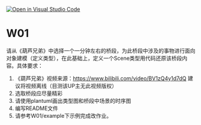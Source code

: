 [![Open in Visual Studio Code](https://classroom.github.com/assets/open-in-vscode-f059dc9a6f8d3a56e377f745f24479a46679e63a5d9fe6f495e02850cd0d8118.svg)](https://classroom.github.com/online_ide?assignment_repo_id=5681380&assignment_repo_type=AssignmentRepo)
# W01

请从《葫芦兄弟》中选择一个一分钟左右的桥段，为此桥段中涉及的事物进行面向对象建模（定义类型），在此基础上，定义一个Scene类型用代码还原该桥段内容。具体要求：

1. 《葫芦兄弟》视频来源：https://www.bilibili.com/video/BV1zQ4y1d7dQ  建议将视频离线（目测该UP主无此视频版权）
2. 选取桥段应尽量精彩
3. 请使用plantuml画出类型图和桥段中场景的时序图
4. 编写README文件
5. 请参考W01/example下示例完成改作业。